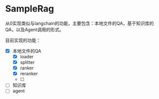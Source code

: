 # SampleRag

从0实现类似与langchain的功能，主要包含：本地文件的QA，基于知识库的QA，以及Agent调用的形式。

目前实现的功能：
- [x] 本地文件的QA
  - [x] loader
  - [x] splitter
  - [x] ranker
  - [x] reranker
  - [ ]   
- [ ] 知识库
- [ ] agent